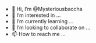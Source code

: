 - 👋 Hi, I’m @Mysteriousbaccha
- 👀 I’m interested in ...
- 🌱 I’m currently learning ...
- 💞️ I’m looking to collaborate on ...
- 📫 How to reach me ...

<!---
Mysteriousbaccha/Mysteriousbaccha is a ✨ special ✨ repository because its `README.md` (this file) appears on your GitHub profile.
You can click the Preview link to take a look at your changes.
--->
